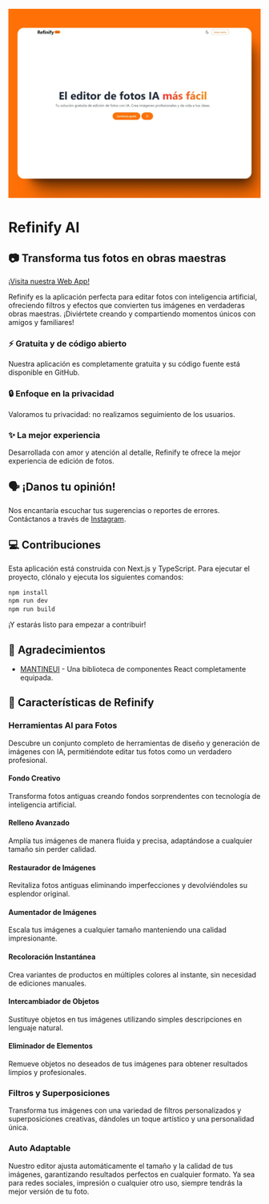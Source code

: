 ![Refinify AI](https://raw.githubusercontent.com/hebertdev/hebertdev/refs/heads/master/img/refinify_banner_Web.webp)

# Refinify AI

## 📷 Transforma tus fotos en obras maestras

[¡Visita nuestra Web App!](https://refinify.hebertdev.com/)

Refinify es la aplicación perfecta para editar fotos con inteligencia artificial, ofreciendo filtros y efectos que convierten tus imágenes en verdaderas obras maestras. ¡Diviértete creando y compartiendo momentos únicos con amigos y familiares!

### ⚡️ Gratuita y de código abierto

Nuestra aplicación es completamente gratuita y su código fuente está disponible en GitHub.

### 🔒 Enfoque en la privacidad

Valoramos tu privacidad: no realizamos seguimiento de los usuarios.

### ✨ La mejor experiencia

Desarrollada con amor y atención al detalle, Refinify te ofrece la mejor experiencia de edición de fotos.

## 🗣️ ¡Danos tu opinión!

Nos encantaría escuchar tus sugerencias o reportes de errores. Contáctanos a través de [Instagram](https://instagram.com/hebertdev1).

## 💻 Contribuciones

Esta aplicación está construida con Next.js y TypeScript. Para ejecutar el proyecto, clónalo y ejecuta los siguientes comandos:

```bash
npm install
npm run dev
npm run build
```

¡Y estarás listo para empezar a contribuir!

## 🎉 Agradecimientos

- [MANTINEUI](https://mantine.dev/) - Una biblioteca de componentes React completamente equipada.

## 🌟 Características de Refinify

### Herramientas AI para Fotos

Descubre un conjunto completo de herramientas de diseño y generación de imágenes con IA, permitiéndote editar tus fotos como un verdadero profesional.

#### Fondo Creativo

Transforma fotos antiguas creando fondos sorprendentes con tecnología de inteligencia artificial.

#### Relleno Avanzado

Amplía tus imágenes de manera fluida y precisa, adaptándose a cualquier tamaño sin perder calidad.

#### Restaurador de Imágenes

Revitaliza fotos antiguas eliminando imperfecciones y devolviéndoles su esplendor original.

#### Aumentador de Imágenes

Escala tus imágenes a cualquier tamaño manteniendo una calidad impresionante.

#### Recoloración Instantánea

Crea variantes de productos en múltiples colores al instante, sin necesidad de ediciones manuales.

#### Intercambiador de Objetos

Sustituye objetos en tus imágenes utilizando simples descripciones en lenguaje natural.

#### Eliminador de Elementos

Remueve objetos no deseados de tus imágenes para obtener resultados limpios y profesionales.

### Filtros y Superposiciones

Transforma tus imágenes con una variedad de filtros personalizados y superposiciones creativas, dándoles un toque artístico y una personalidad única.

### Auto Adaptable

Nuestro editor ajusta automáticamente el tamaño y la calidad de tus imágenes, garantizando resultados perfectos en cualquier formato. Ya sea para redes sociales, impresión o cualquier otro uso, siempre tendrás la mejor versión de tu foto.

